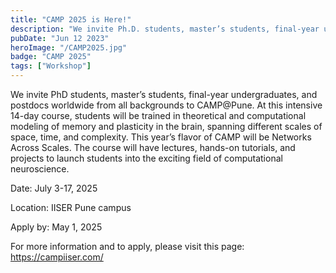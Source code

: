 ```yaml
---
title: "CAMP 2025 is Here!"
description: "We invite Ph.D. students, master’s students, final-year undergraduates, and postdocs worldwide from all backgrounds to CAMP@Pune. At this intensive 17-day course, students will be trained in theoretical and computational modeling of memory and plasticity in the brain, spanning different scales of space, time, and complexity. This year’s flavor of CAMP will be Data-Driven Neuroscience. The course will have lectures, hands-on tutorials, and projects to launch students into the exciting field of computational neuroscience. Accommodation and meals will be covered for the participants."
pubDate: "Jun 12 2023"
heroImage: "/CAMP2025.jpg"
badge: "CAMP 2025"
tags: ["Workshop"]
---
```


We invite PhD students, master’s students, final-year undergraduates, and postdocs worldwide from all backgrounds to CAMP@Pune. At this intensive 14-day course, students will be trained in theoretical and computational modeling of memory and plasticity in the brain, spanning different scales of space, time, and complexity. This year’s flavor of CAMP will be Networks Across Scales. The course will have lectures, hands-on tutorials, and projects to launch students into the exciting field of computational neuroscience.

Date: July 3-17, 2025

Location: IISER Pune campus

Apply by: May 1, 2025

For more information and to apply, please visit this page: https://campiiser.com/
